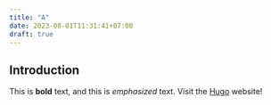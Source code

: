 ```yaml
---
title: "A"
date: 2023-08-01T11:31:41+07:00
draft: true
---
```


## Introduction

This is **bold** text, and this is _emphasized_ text.
Visit the [Hugo](https://gohugo.io) website!
